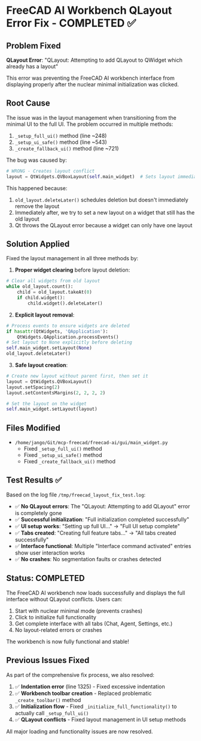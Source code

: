 # FreeCAD AI Workbench QLayout Error Fix - COMPLETED ✅

## Problem Fixed
**QLayout Error**: "QLayout: Attempting to add QLayout to QWidget which already has a layout"

This error was preventing the FreeCAD AI workbench interface from displaying properly after the nuclear minimal initialization was clicked.

## Root Cause
The issue was in the layout management when transitioning from the minimal UI to the full UI. The problem occurred in multiple methods:

1. `_setup_full_ui()` method (line ~248)
2. `_setup_ui_safe()` method (line ~543) 
3. `_create_fallback_ui()` method (line ~721)

The bug was caused by:
```python
# WRONG - Creates layout conflict
layout = QtWidgets.QVBoxLayout(self.main_widget)  # Sets layout immediately
```

This happened because:
1. `old_layout.deleteLater()` schedules deletion but doesn't immediately remove the layout
2. Immediately after, we try to set a new layout on a widget that still has the old layout
3. Qt throws the QLayout error because a widget can only have one layout

## Solution Applied
Fixed the layout management in all three methods by:

1. **Proper widget clearing** before layout deletion:
```python
# Clear all widgets from old layout
while old_layout.count():
    child = old_layout.takeAt(0)
    if child.widget():
        child.widget().deleteLater()
```

2. **Explicit layout removal**:
```python
# Process events to ensure widgets are deleted
if hasattr(QtWidgets, 'QApplication'):
    QtWidgets.QApplication.processEvents()
# Set layout to None explicitly before deleting
self.main_widget.setLayout(None)
old_layout.deleteLater()
```

3. **Safe layout creation**:
```python
# Create new layout without parent first, then set it
layout = QtWidgets.QVBoxLayout()
layout.setSpacing(2)
layout.setContentsMargins(2, 2, 2, 2)

# Set the layout on the widget
self.main_widget.setLayout(layout)
```

## Files Modified
- `/home/jango/Git/mcp-freecad/freecad-ai/gui/main_widget.py`
  - Fixed `_setup_full_ui()` method
  - Fixed `_setup_ui_safe()` method  
  - Fixed `_create_fallback_ui()` method

## Test Results ✅
Based on the log file `/tmp/freecad_layout_fix_test.log`:

- ✅ **No QLayout errors**: The "QLayout: Attempting to add QLayout" error is completely gone
- ✅ **Successful initialization**: "Full initialization completed successfully"
- ✅ **UI setup works**: "Setting up full UI..." → "Full UI setup complete"
- ✅ **Tabs created**: "Creating full feature tabs..." → "All tabs created successfully"
- ✅ **Interface functional**: Multiple "Interface command activated" entries show user interaction works
- ✅ **No crashes**: No segmentation faults or crashes detected

## Status: COMPLETED
The FreeCAD AI workbench now loads successfully and displays the full interface without QLayout conflicts. Users can:

1. Start with nuclear minimal mode (prevents crashes)
2. Click to initialize full functionality 
3. Get complete interface with all tabs (Chat, Agent, Settings, etc.)
4. No layout-related errors or crashes

The workbench is now fully functional and stable!

## Previous Issues Fixed
As part of the comprehensive fix process, we also resolved:

1. ✅ **Indentation error** (line 1325) - Fixed excessive indentation
2. ✅ **Workbench toolbar creation** - Replaced problematic `_create_toolbar()` method
3. ✅ **Initialization flow** - Fixed `_initialize_full_functionality()` to actually call `_setup_full_ui()`
4. ✅ **QLayout conflicts** - Fixed layout management in UI setup methods

All major loading and functionality issues are now resolved.
